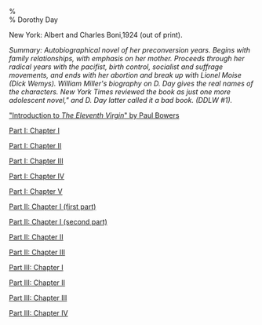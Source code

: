 %  
% Dorothy Day

New York: Albert and Charles Boni,1924 (out of print).

*Summary: Autobiographical novel of her preconversion years. Begins with
family relationships, with emphasis on her mother. Proceeds through her
radical years with the pacifist, birth control, socialist and suffrage
movements, and ends with her abortion and break up with Lionel Moise
(Dick Wemys). William Miller's biography on D. Day gives the real names
of the characters. New York Times reviewed the book as just one more
adolescent novel," and D. Day latter called it a bad book. (DDLW \#1).*

["Introduction to *The Eleventh Virgin*" by Paul
Bowers](http://www.catholicworker.org/dorothyday/ddbiographytext.cfm?Number=200)

[Part I: Chapter I](daytext.cfm?TextID=870)

[Part I: Chapter II](daytext.cfm?TextID=871)

[Part I: Chapter III](daytext.cfm?TextID=872)

[Part I: Chapter IV](daytext.cfm?TextID=873)

[Part I: Chapter V](daytext.cfm?TextID=874)

[Part II: Chapter I (first part)](daytext.cfm?TextID=875)

[Part II: Chapter I (second part)](daytext.cfm?TextID=882)

[Part II: Chapter II](daytext.cfm?TextID=876)

[Part II: Chapter III](daytext.cfm?TextID=877)

[Part III: Chapter I](daytext.cfm?TextID=878)

[Part III: Chapter II](daytext.cfm?TextID=879)

[Part III: Chapter III](daytext.cfm?TextID=880)

[Part III: Chapter IV](daytext.cfm?TextID=881)
